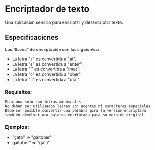 # Encriptador de texto

Una aplicación sencilla para encriptar y desencriptar texto.

## Especificaciones
Las "llaves" de encriptación son las siguientes:

- La letra "a" es convertida a "ai".
- La letra "e" es convertida a "enter".
- La letra "i" es convertida a "imes".
- La letra "o" es convertida a "ober".
- La letra "u" es convertida a "ufat".

### Requisitos:

    Funciona solo con letras minúsculas
    No deben ser utilizados letras con acentos ni caracteres especiales
    Debe ser posible convertir una palabra para la versión encriptada también devolver una palabra encriptada para su versión original.

### Ejemplos:
* "gato" => "gaitober"
* gaitober" => "gato"
